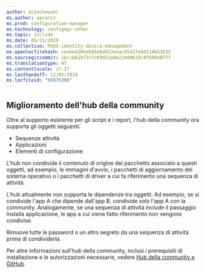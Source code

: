 ```yaml
---
author: aczechowski
ms.author: aaroncz
ms.prod: configuration-manager
ms.technology: configmgr-other
ms.topic: include
ms.date: 05/21/2019
ms.collection: M365-identity-device-management
ms.openlocfilehash: ceabe420ee0d1ebd623eeac95d27e8d114b52632
ms.sourcegitcommit: 1bccb61bf3c7c69d51e0e224d0619c8f608e8777
ms.translationtype: HT
ms.contentlocale: it-IT
ms.lasthandoff: 12/05/2019
ms.locfileid: "65975306"
---
```

## <a name="bkmk_hub"></a> Miglioramento dell'hub della community

<!--4224401-->

Oltre al supporto esistente per gli script e i report, l'hub della community ora supporta gli oggetti seguenti:  

- Sequenze attività
- Applicazioni
- Elementi di configurazione  

L'hub non condivide il contenuto di origine del pacchetto associato a questi oggetti, ad esempio, le immagini d'avvio, i pacchetti di aggiornamento del sistema operativo o i pacchetti di driver a cui fa riferimento una sequenza di attività.

L'hub attualmente non supporta le dipendenze tra oggetti. Ad esempio, se si condivide l'app A che dipende dall'app B, condivide solo l'app A con la community. Analogamente, se una sequenza di attività include il passaggio Installa applicazione, le app a cui viene fatto riferimento non vengono condivise.

Rimuove tutte le password o un altro segreto da una sequenza di attività prima di condividerla.

Per altre informazioni sull'hub della community, inclusi i prerequisiti di installazione e le autorizzazioni necessarie, vedere [Hub della community e GitHub](/sccm/core/get-started/2019/technical-preview-1904#community-hub-and-github).
